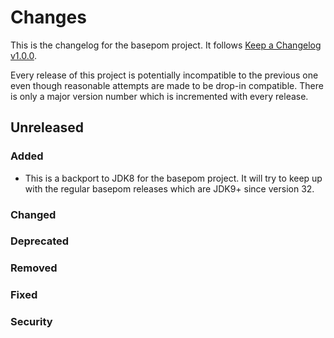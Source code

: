 # Changes

This is the changelog for the basepom project. It follows [Keep a Changelog v1.0.0](http://keepachangelog.com/en/1.0.0/).

Every release of this project is potentially incompatible to the previous one even though reasonable attempts are made to be drop-in compatible. There is only a major version number which is incremented with every release.


## Unreleased

### Added

* This is a backport to JDK8 for the basepom project. It will try to keep up with the regular basepom releases which are JDK9+ since version 32.

### Changed

### Deprecated

### Removed

### Fixed

### Security

